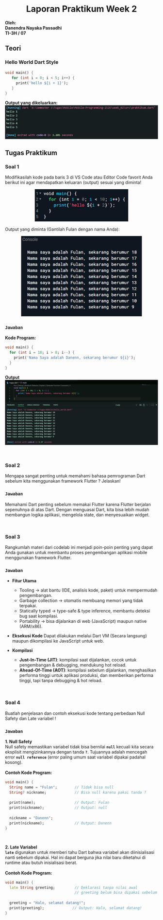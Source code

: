 <h1 align="center">Laporan Praktikum Week 2</h1>
<h4>
Oleh: <br>
Danendra Nayaka Passadhi <br>
TI-3H / 07
</h4>

## Teori
### Hello World Dart Style
~~~Dart
void main() { 
   for (int i = 0; i < 5; i++) { 
     print('hello ${i + 1}'); 
   } 
}
~~~

**Output yang dikeluarkan:**
![output](image/image.png)


## Tugas Praktikum
### Soal 1
Modifikasilah kode pada baris 3 di VS Code atau Editor Code favorit Anda berikut ini agar mendapatkan keluaran (output) sesuai yang diminta!

<p align="center">
  <img 
    src="./image/71269de4e0dd2e48.png" 
    alt="code" 
  >
</p>

Output yang diminta (Gantilah Fulan dengan nama Anda):

<p align="center">
  <img 
    src="./image/6b02cedc14441fb5.png" 
    alt="code" 
  >
</p>

### `Jawaban`
**Kode Program:**
~~~Dart
void main() {
  for (int i = 18; i > 8; i--) {
    print('Nama Saya adalah Danenn, sekarang berumur ${i}');
  }
}
~~~
**Output**
![output](image/image2.png)

<br>

### Soal 2
Mengapa sangat penting untuk memahami bahasa pemrograman Dart sebelum kita menggunakan framework Flutter ? Jelaskan!

### `Jawaban`
Memahami Dart penting sebelum memakai Flutter karena Flutter berjalan sepenuhnya di atas Dart. Dengan menguasai Dart, kita bisa lebih mudah membangun logika aplikasi, mengelola state, dan menyesuaikan widget.

<br>

### Soal 3
Rangkumlah materi dari codelab ini menjadi poin-poin penting yang dapat Anda gunakan untuk membantu proses pengembangan aplikasi mobile menggunakan framework Flutter.

### `Jawaban`
- **Fitur Utama**
  - Tooling → alat bantu (IDE, analisis kode, paket) untuk mempermudah pengembangan.
  - Garbage collection → otomatis membuang memori yang tidak terpakai.
  - Statically typed → type-safe & type inference, membantu deteksi bug saat kompilasi.
  - Portability → bisa dijalankan di web (JavaScript) maupun native (ARM/x86).

- **Eksekusi Kode**
Dapat dilakukan melalui Dart VM (Secara langsung) maupun dikompilasi ke JavaScript untuk web.
- **Kompilasi**
  - **Just-In-Time (JIT)**: kompilasi saat dijalankan, cocok untuk pengembangan & debugging, mendukung hot reload.
  - **Ahead-Of-Time (AOT)**: kompilasi sebelum dijalankan, menghasilkan performa tinggi untuk aplikasi produksi, dan memberikan performa tinggi, tapi tanpa debugging & hot reload.

<br>

### Soal 4
Buatlah penjelasan dan contoh eksekusi kode tentang perbedaan Null Safety dan Late variabel !

### `Jawaban`
**1. Null Safety** <br>
Null safety memastikan variabel tidak bisa bernilai **`null`** kecuali kita secara eksplisit mengizinkannya dengan tanda **`?`**. Tujuannya adalah mencegah error **`null reference`** (error paling umum saat variabel dipakai padahal kosong).<br><br>
**Contoh Kode Program:**
~~~Dart
void main() {
  String name = "Fulan";        // Tidak bisa null
  String? nickname;             // Bisa null karena pakai tanda ?

  print(name);                  // Output: Fulan
  print(nickname);              // Output: null

  nickname = "Danenn";
  print(nickname);              // Output: Danenn
}
~~~
<br>

**2. Late Variabel** <br>
**`late`** digunakan untuk memberi tahu Dart bahwa variabel akan diinisialisasi nanti sebelum dipakai. Hal ini dapat berguna jika nilai baru diketahui di runtime atau butuh inisialisasi berat. <br><br>
**Contoh Kode Program:**
~~~Dart
void main() {
  late String greeting;         // Deklarasi tanpa nilai awal
                                // greeting belum bisa dipakai sebelum diisi

  greeting = "Halo, selamat datang!";
  print(greeting);             // Output: Halo, selamat datang!
}
~~~